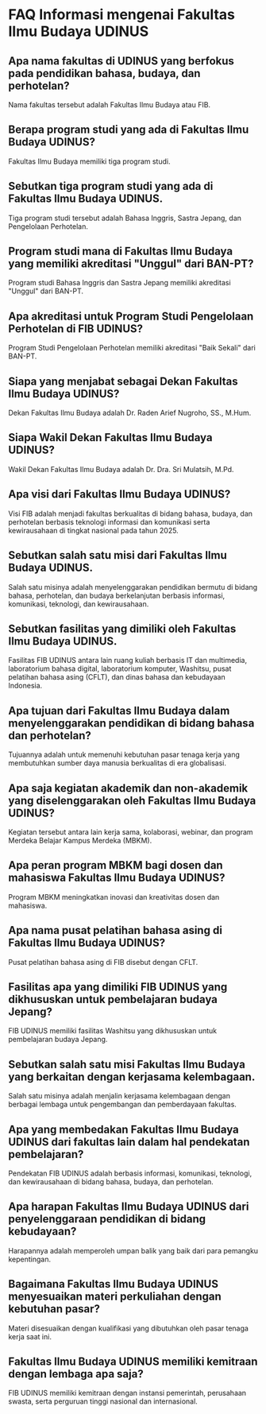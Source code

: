 # FAQ Informasi mengenai Fakultas Ilmu Budaya UDINUS

## Apa nama fakultas di UDINUS yang berfokus pada pendidikan bahasa, budaya, dan perhotelan?
Nama fakultas tersebut adalah Fakultas Ilmu Budaya atau FIB.

## Berapa program studi yang ada di Fakultas Ilmu Budaya UDINUS?
Fakultas Ilmu Budaya memiliki tiga program studi.

## Sebutkan tiga program studi yang ada di Fakultas Ilmu Budaya UDINUS.
Tiga program studi tersebut adalah Bahasa Inggris, Sastra Jepang, dan Pengelolaan Perhotelan.

## Program studi mana di Fakultas Ilmu Budaya yang memiliki akreditasi "Unggul" dari BAN-PT?
Program studi Bahasa Inggris dan Sastra Jepang memiliki akreditasi "Unggul" dari BAN-PT.

## Apa akreditasi untuk Program Studi Pengelolaan Perhotelan di FIB UDINUS?
Program Studi Pengelolaan Perhotelan memiliki akreditasi "Baik Sekali" dari BAN-PT.

## Siapa yang menjabat sebagai Dekan Fakultas Ilmu Budaya UDINUS?
Dekan Fakultas Ilmu Budaya adalah Dr. Raden Arief Nugroho, SS., M.Hum.

## Siapa Wakil Dekan Fakultas Ilmu Budaya UDINUS?
Wakil Dekan Fakultas Ilmu Budaya adalah Dr. Dra. Sri Mulatsih, M.Pd.

## Apa visi dari Fakultas Ilmu Budaya UDINUS?
Visi FIB adalah menjadi fakultas berkualitas di bidang bahasa, budaya, dan perhotelan berbasis teknologi informasi dan komunikasi serta kewirausahaan di tingkat nasional pada tahun 2025.

## Sebutkan salah satu misi dari Fakultas Ilmu Budaya UDINUS.
Salah satu misinya adalah menyelenggarakan pendidikan bermutu di bidang bahasa, perhotelan, dan budaya berkelanjutan berbasis informasi, komunikasi, teknologi, dan kewirausahaan.

## Sebutkan fasilitas yang dimiliki oleh Fakultas Ilmu Budaya UDINUS.
Fasilitas FIB UDINUS antara lain ruang kuliah berbasis IT dan multimedia, laboratorium bahasa digital, laboratorium komputer, Washitsu, pusat pelatihan bahasa asing (CFLT), dan dinas bahasa dan kebudayaan Indonesia.

## Apa tujuan dari Fakultas Ilmu Budaya dalam menyelenggarakan pendidikan di bidang bahasa dan perhotelan?
Tujuannya adalah untuk memenuhi kebutuhan pasar tenaga kerja yang membutuhkan sumber daya manusia berkualitas di era globalisasi.

## Apa saja kegiatan akademik dan non-akademik yang diselenggarakan oleh Fakultas Ilmu Budaya UDINUS?
Kegiatan tersebut antara lain kerja sama, kolaborasi, webinar, dan program Merdeka Belajar Kampus Merdeka (MBKM).

## Apa peran program MBKM bagi dosen dan mahasiswa Fakultas Ilmu Budaya UDINUS?
Program MBKM meningkatkan inovasi dan kreativitas dosen dan mahasiswa.

## Apa nama pusat pelatihan bahasa asing di Fakultas Ilmu Budaya UDINUS?
Pusat pelatihan bahasa asing di FIB disebut dengan CFLT.

## Fasilitas apa yang dimiliki FIB UDINUS yang dikhususkan untuk pembelajaran budaya Jepang?
FIB UDINUS memiliki fasilitas Washitsu yang dikhususkan untuk pembelajaran budaya Jepang.

## Sebutkan salah satu misi Fakultas Ilmu Budaya yang berkaitan dengan kerjasama kelembagaan.
Salah satu misinya adalah menjalin kerjasama kelembagaan dengan berbagai lembaga untuk pengembangan dan pemberdayaan fakultas.

## Apa yang membedakan Fakultas Ilmu Budaya UDINUS dari fakultas lain dalam hal pendekatan pembelajaran?
Pendekatan FIB UDINUS adalah berbasis informasi, komunikasi, teknologi, dan kewirausahaan di bidang bahasa, budaya, dan perhotelan.

## Apa harapan Fakultas Ilmu Budaya UDINUS dari penyelenggaraan pendidikan di bidang kebudayaan?
Harapannya adalah memperoleh umpan balik yang baik dari para pemangku kepentingan.

## Bagaimana Fakultas Ilmu Budaya UDINUS menyesuaikan materi perkuliahan dengan kebutuhan pasar?
Materi disesuaikan dengan kualifikasi yang dibutuhkan oleh pasar tenaga kerja saat ini.

## Fakultas Ilmu Budaya UDINUS memiliki kemitraan dengan lembaga apa saja?
FIB UDINUS memiliki kemitraan dengan instansi pemerintah, perusahaan swasta, serta perguruan tinggi nasional dan internasional.
